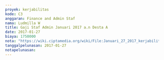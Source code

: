 ```yaml
---
proyek: kerjabilitas
kode: C3
anggaran: Finance and Admin Staf
nama: Ludmilla W
title: Gaji Staf Admin Januari 2017 a.n Desta A
date: 2017-01-27
biaya: 1750000
nota: "https://wiki.ciptamedia.org/wiki/File:Januari_27_2017_kerjabilitas_C3_gaji_finance%26adminstaf_desta477.jpg"
tanggalpelunasan: 2017-01-27
notapelunasan:
---
```


